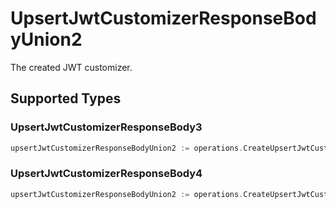 # UpsertJwtCustomizerResponseBodyUnion2

The created JWT customizer.


## Supported Types

### UpsertJwtCustomizerResponseBody3

```go
upsertJwtCustomizerResponseBodyUnion2 := operations.CreateUpsertJwtCustomizerResponseBodyUnion2UpsertJwtCustomizerResponseBody3(operations.UpsertJwtCustomizerResponseBody3{/* values here */})
```

### UpsertJwtCustomizerResponseBody4

```go
upsertJwtCustomizerResponseBodyUnion2 := operations.CreateUpsertJwtCustomizerResponseBodyUnion2UpsertJwtCustomizerResponseBody4(operations.UpsertJwtCustomizerResponseBody4{/* values here */})
```

